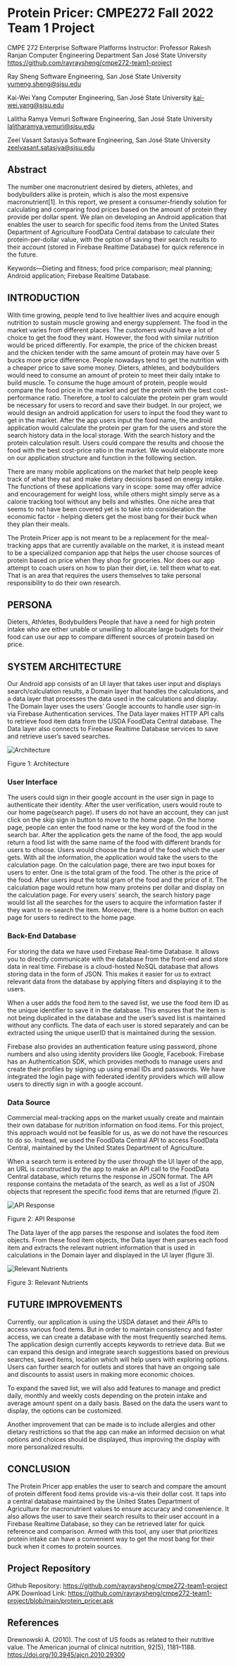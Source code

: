 # Protein Pricer: CMPE272 Fall 2022 Team 1 Project
CMPE 272 Enterprise Software Platforms Instructor: Professor Rakesh Ranjan Computer Engineering Department
San José State University https://github.com/rayraysheng/cmpe272-team1-project


Ray Sheng
Software Engineering, San José State University 
yumeng.sheng@sjsu.edu

Kai-Wei Yang
Computer Engineering, San José State University
kai-wei.yang@sjsu.edu

Lalitha Ramya Vemuri
Software Engineering, San José State University 
lalitharamya.vemuri@sjsu.edu

Zeel Vasant Satasiya
Software Engineering, San José State University
zeelvasant.satasiya@sjsu.edu


## Abstract
The number one macronutrient desired by dieters, athletes, and bodybuilders alike is protein, which is also the most expensive macronutrient[1]. In this report, we present a consumer-friendly solution for calculating and comparing food prices based on the amount of protein they provide per dollar spent. We plan on developing an Android application that enables the user to search for specific food items from the United States Department of Agriculture FoodData Central database to calculate their protein-per-dollar value, with the option of saving their search results to their account (stored in Firebase Realtime Database) for quick reference in the future.

Keywords—Dieting and fitness; food price comparison; meal planning; Android application; Firebase Realtime Database.

## INTRODUCTION
With time growing, people tend to live healthier lives and acquire enough nutrition to sustain muscle growing and energy supplement. The food in the market varies from different places. The customers would have a lot of choice to get the food they want. However, the food with similar nutrition would be priced differently. For example, the price of the chicken breast and the chicken tender with the same amount of protein may have over 5 bucks more price difference. People nowadays tend to get the nutrition with a cheaper price to save some money. Dieters, athletes, and bodybuilders would need to consume an amount of protein to meet their daily intake to build muscle. To consume the huge amount of protein, people would compare the food price in the market and get the protein with the best cost-performance ratio. Therefore, a tool to calculate the protein per gram would be necessary for users to record and save their budget. In our project, we would design an android application for users to input the food they want to get in the market. After the app users input the food name, the android application would calculate the protein per gram for the users and store the search history data in the local storage. With the search history and the protein calculation result. Users could compare the results and choose the food with the best cost-price ratio in the market. We would elaborate more on our application structure and function in the following section.  

There are many mobile applications on the market that help people keep track of what they eat and make dietary decisions based on energy intake. The functions of these applications vary in scope: some may offer advice and encouragement for weight loss, while others might simply serve as a calorie tracking tool without any bells and whistles. One niche area that seems to not have been covered yet is to take into consideration the economic factor - helping dieters get the most bang for their buck when they plan their meals. 

The Protein Pricer app is not meant to be a replacement for the meal-tracking apps that are currently available on the market, it is instead meant to be a specialized companion app that helps the user choose sources of protein based on price when they shop for groceries. Nor does our app attempt to coach users on how to plan their diet, i.e. tell them what to eat. That is an area that requires the users themselves to take personal responsibility to do their own research. 

## PERSONA
Dieters, Athletes, Bodybuilders
People that have a need for high protein intake who are either unable or unwilling to allocate large budgets for their food can use our app to compare different sources of protein based on price.

## SYSTEM ARCHITECTURE

Our Android app consists of an UI layer that takes user input and displays search/calculation results, a Domain layer that handles the calculations, and a data layer that processes the data used in the calculations and display.
The Domain layer uses the users’ Google accounts to handle user sign-in via Firebase Authentication services. The Data layer makes HTTP API calls to retrieve food item data from the USDA FoodData Central database. The Data layer also connects to Firebase Realtime Database services to save and retrieve user’s saved searches.

![Architecture](images/protein_pricer_architechture.png)

Figure 1: Architecture


### User Interface
The users could sign in their google account in the user sign in page to authenticate their identity. After the user verification, users would route to our home page(search page). If users do not have an account, they can just click on the skip sign in button to move to the home page. On the home page, people can enter the food name or the key word of the food in the search bar. After the application gets the name of the food, the app would return a food list with the same name of the food with different brands for users to choose. Users would choose the brand of the food which the user gets. With all the information, the application would take the users to the calculation page. On the calculation page, there are two input boxes for users to enter. One is the total gram of the food. The other is the price of the food. After users input the total gram of the food and the price of it. The calculation page would return how many proteins per dollar and display on the calculation page. For every users’ search, the search history page would list all the searches for the users to acquire the information faster if they want to re-search the item. Moreover, there is a home button on each page for users to redirect to the home page.


### Back-End Database
For storing the data we have used Firebase Real-time Database. It allows you to directly communicate with the database from the front-end and store data in real time. Firebase is a cloud-hosted NoSQL database that allows storing data in the form of JSON. This makes it easier for us to extract relevant data from the database by applying filters and displaying it to the users. 

When a user adds the food item to the saved list, we use the food item ID as the unique identifier to save it in the database. This ensures that the item is not being duplicated in the database and the user’s saved list is maintained without any conflicts. The data of each user is stored separately and can be extracted using the unique userID that is maintained during the session.

Firebase also provides an authentication feature using password, phone numbers and also using identity providers like Google, Facebook. Firebase has an Authentication SDK, which provides methods to manage users and create their profiles by signing up using email IDs and passwords. We have integrated the login page with federated identity providers which will allow users to directly sign in with a google account.


### Data Source
Commercial meal-tracking apps on the market usually create and maintain their own database for nutrition information on food items. For this project, this approach would not be feasible for us, as we do not have the resources to do so. Instead, we used the FoodData Central API to access FoodData Central, maintained by the United States Department of Agriculture.

When a search term is entered by the user through the UI layer of the app, an URL is constructed by the app to make an API call to the FoodData Central database, which returns the response in JSON format. The API response contains the metadata of the search, as well as a list of JSON objects that represent the specific food items that are returned (figure 2). 

![API Response](images/search_results.png)

Figure 2: API Response

The Data layer of the app parses the response and isolates the food item objects. From these food item objects, the Data layer then parses each food item and extracts the relevant nutrient information that is used in calculations in the Domain layer and displayed in the UI layer (figure 3).

![Relevant Nutrients](images/relevant_nutrients.png)

Figure 3: Relevant Nutrients


## FUTURE IMPROVEMENTS
Currently, our application is using the USDA dataset and their APIs to access various food items. But in order to maintain consistency and faster access, we can create a database with the most frequently searched items. The application design currently accepts keywords to retrieve data. But we can expand this design and integrate search suggestions based on previous searches, saved items, location which will help users with exploring options. Users can further search for outlets and stores that have an ongoing sale and discounts to assist users in making more economic choices. 

To expand the saved list, we will also add features to manage and predict daily, monthly and weekly costs depending on the protein intake and average amount spent on a daily basis. Based on the data the users want to display, the options can be customized.

Another improvement that can be made is to include allergies and other dietary restrictions so that the app can make an informed decision on what options and choices should be displayed, thus improving the display with more personalized results.


## CONCLUSION
The Protein Pricer app enables the user to search and compare the amount of protein different food items provide vis-a-vis their dollar cost. It taps into a central database maintained by the United States Department of Agriculture for macronutrient values to ensure accuracy and convenience. It also allows the user to save their search results to their user account in a Firebase Realtime Database, so they can be retrieved later for quick reference and comparison. Armed with this tool, any user that prioritizes protein intake can have a convenient way to get the most bang for their buck when it comes to protein sources.

## Project Repository
Github Repository: https://github.com/rayraysheng/cmpe272-team1-project 
APK Download Link:
https://github.com/rayraysheng/cmpe272-team1-project/blob/main/protein_pricer.apk 


## References
Drewnowski A. (2010). The cost of US foods as related to their nutritive value. The American journal of clinical nutrition, 92(5), 1181–1188. https://doi.org/10.3945/ajcn.2010.29300 